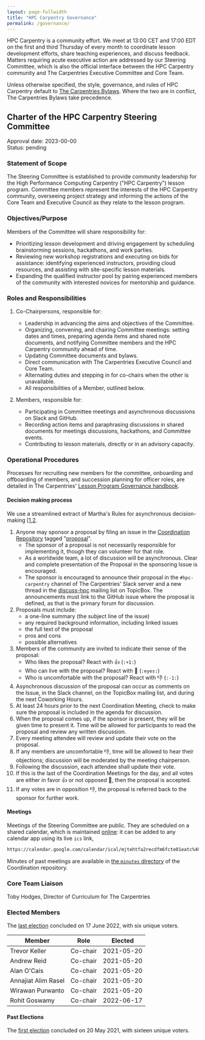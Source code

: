 ```yaml
---
layout: page-fullwidth
title: "HPC Carpentry Governance"
permalink: /governance/
---
```


HPC Carpentry is a community effort. We meet at 13:00 CET and 17:00 EDT on the
first and third Thursday of every month to coordinate lesson development
efforts, share teaching experiences, and discuss feedback. Matters requiring
acute executive action are addressed by our Steering Committee, which is
also the official interface between the HPC Carpentry community and
The Carpentries Executive Committee and Core Team.

Unless otherwise specified, the style, governance, and rules of HPC Carpentry
default to [The Carpentries Bylaws][carpentries-bylaws]. Where the two are in
conflict, The Carpentries Bylaws take precedence.

## Charter of the HPC Carpentry Steering Committee

Approval date: 2023-00-00  
Status: pending  

### Statement of Scope

The Steering Committee is established to provide community leadership for the
High Performance Computing Carpentry ("HPC Carpentry") lesson program.
Committee members represent the interests of the HPC Carpentry community,
overseeing project strategy and informing the actions of the Core Team and
Executive Council as they relate to the lesson program.

### Objectives/Purpose

Members of the Committee will share responsibility for:

* Prioritizing lesson development and driving engagement by scheduling
  brainstorming sessions, hackathons, and work parties.
* Reviewing new workshop registrations and executing on bids for assistance:
  identifying experienced instructors, providing cloud resources, and assisting
  with site-specific lesson materials.
* Expanding the qualified instructor pool by pairing experienced members of the
  community with interested novices for mentorship and guidance.

### Roles and Responsibilities

1. Co-Chairpersons, responsible for:
   * Leadership in advancing the aims and objectives of the Committee.
   * Organizing, convening, and chairing Committee meetings: setting dates and
     times, preparing agenda items and shared note documents, and notifying
     Committee members and the HPC Carpentry community ahead of time.
   * Updating Committee documents and bylaws.
   * Direct communication with The Carpentries Executive Council and Core Team.
   * Alternating duties and stepping in for co-chairs when the other is
     unavailable.
   * All responsibilities of a Member, outlined below.

2. Members, responsible for:
   * Participating in Committee meetings and asynchronous discussions on Slack
     and GitHub.
   * Recording action items and paraphrasing discussions in shared documents
     for meetings discussions, hackathons, and Committee events.
   * Contributing to lesson materials, directly or in an advisory capacity.

### Operational Procedures

Processes for recruiting new members for the committee, onboarding and
offboarding of members, and succession planning for officer roles, are detailed
in The Carpentries' [Lesson Program Governance handbook][lpgc-handbook].

#### Decision making process

We use a streamlined extract of Martha's Rules for asynchronous
decision-making [[1][martha],[2][martha-3b].

1. Anyone may sponsor a proposal by filing an issue in the 
   [Coordination Repository][coordination] tagged "[proposal][proposals]".
   * The sponsor of a proposal is not necessarily responsible for implementing
     it, though they can volunteer for that role.
   * As a worldwide team, a lot of discussion will be asynchronous. Clear and
     complete presentation of the Proposal in the sponsoring Issue is
     encouraged.
   * The sponsor is encouraged to announce their proposal in the
     `#hpc-carpentry` channel of The Carpentries' Slack server and a new thread
     in the [discuss-hpc][discuss-hpc] mailing list on TopicBox. The
     announcements must link to the GitHub issue where the proposal is
     defined, as that is the primary forum for discussion.
1. Proposals must include:
   * a one-line summary (the subject line of the issue)
   * any required background information, including linked issues
   * the full text of the proposal
   * pros and cons
   * possible alternatives
1. Members of the community are invited to indicate their sense of the
   proposal:
   * Who likes the proposal? React with 👍 (`:+1:`)
   * Who can live with the proposal? React with 👀 (`:eyes:`)
   * Who is uncomfortable with the proposal? React with 👎 (`:-1:`)
1. Asynchronous discussion of the proposal can occur as comments on the Issue,
   in the Slack channel, on the TopicBox mailing list, and during the next
   Coworking Hours.
1. At least 24 hours prior to the next Coordination Meeting, check to make sure
   the proposal is included in the agenda for discussion.
1. When the proposal comes up, if the sponsor is present, they will be given
   time to present it. Time will be allowed for participants to
   read the proposal and review any written discussion.
1. Every meeting attendee will review and update their vote on the proposal.
1. If any members are uncomfortable 👎, time will be allowed to hear their
   objections; discussion will be moderated by the meeting chairperson.
1. Following the discussion, each attendee shall update their vote.
1. If this is the last of the Coordination Meetings for the day, and all votes
   are either in favor 👍 or not opposed 👀, then the proposal is
   accepted.
1. If any votes are in opposition 👎, the proposal is referred back to the
   sponsor for further work.

#### Meetings

Meetings of the Steering Committee are public. They are scheduled on a shared
calendar, which is maintained [online][gcal]: it can be added to any calendar
app using its live `ics` link,

``` html
https://calendar.google.com/calendar/ical/mjtehtfa2recdfm6fcte01eatc%40group.calendar.google.com/public/basic.ics
```

Minutes of past meetings are available in [the `minutes` directory][minutes] of
the Coordination repository.

### Core Team Liaison

Toby Hodges, Director of Curriculum for The Carpentries

### Elected Members

The [last election](https://github.com/hpc-carpentry/coordination/issues/114)
concluded on 17 June 2022, with six unique voters.

| Member              | Role     | Elected    |
| ---                 | ---      | ---        |
| Trevor Keller       | Co-chair | 2021-05-20 |
| Andrew Reid         | Co-chair | 2021-05-20 |
| Alan O'Cais         | Co-chair | 2021-05-20 |
| Annajiat Alim Rasel | Co-chair | 2021-05-20 |
| Wirawan Purwanto    | Co-chair | 2021-05-20 |
| Rohit Goswamy       | Co-chair | 2022-06-17 |

#### Past Elections

The [first election](https://github.com/hpc-carpentry/coordination/issues/44)
concluded on 20 May 2021, with sixteen unique voters.

<!-- links -->

[carpentries-bylaws]: https://docs.carpentries.org/topic_folders/governance/bylaws.html
[coordination]: https://github.com/hpc-carpentry/coordination
[discuss-hpc]: https://carpentries.topicbox.com/groups/discuss-hpc
[gcal]: https://calendar.google.com/calendar/?cid=bWp0ZWh0ZmEycmVjZGZtNmZjdGUwMWVhdGNAZ3JvdXAuY2FsZW5kYXIuZ29vZ2xlLmNvbQ
[gcal-ics]: https://calendar.google.com/calendar/ical/mjtehtfa2recdfm6fcte01eatc%40group.calendar.google.com/public/basic.ics
[lpgc-handbook]: https://docs.carpentries.org/topic_folders/governance/lesson-program-policy.html
[martha]: https://doi.org/10.1177/088610998600100206
[martha-3b]: https://third-bit.com/files/2020/08/marthas/
[minutes]: https://github.com/hpc-carpentry/coordination/minutes
[proposals]: https://github.com/hpc-carpentry/coordination/labels/proposal
[topicbox]: https://carpentries.topicbox.com/groups/maintainers-hpc
